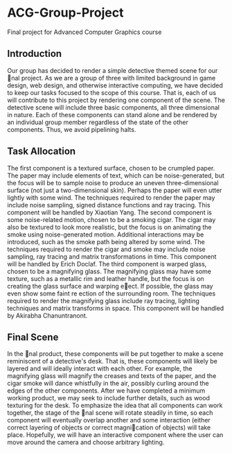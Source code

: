 # ACG-Group-Project
Final project for Advanced Computer Graphics course


## Introduction
Our group has decided to render a simple detective themed scene for our nal project. As we
are a group of three with limited background in game design, web design, and otherwise interactive
computing, we have decided to keep our tasks focused to the scope of this course. That is, each of
us will contribute to this project by rendering one component of the scene. The detective scene will
include three basic components, all three dimensional in nature. Each of these components can stand
alone and be rendered by an individual group member regardless of the state of the other components.
Thus, we avoid pipelining halts.

## Task Allocation
The first component is a textured surface, chosen to be crumpled paper. The paper may include
elements of text, which can be noise-generated, but the focus will be to sample noise to produce an
uneven three-dimensional surface (not just a two-dimensional skin). Perhaps the paper will even 
utter
lightly with some wind. The techniques required to render the paper may include noise sampling,
signed distance functions and ray tracing. This component will be handled by Xiaotian Yang.
The second component is some noise-related motion, chosen to be a smoking cigar. The cigar may
also be textured to look more realistic, but the focus is on animating the smoke using noise-generated
motion. Additional interactions may be introduced, such as the smoke path being altered by some
wind. The techniques required to render the cigar and smoke may include noise sampling, ray tracing
and matrix transformations in time. This component will be handled by Erich Doclaf.
The third component is warped glass, chosen to be a magnifying glass. The magnifying glass may
have some texture, such as a metallic rim and leather handle, but the focus is on creating the glass
surface and warping eect. If possible, the glass may even show some faint re
ection of the surrounding
room. The techniques required to render the magnifying glass include ray tracing, lighting techniques
and matrix transforms in space. This component will be handled by Akirabha Chanuntranont.

## Final Scene
In the nal product, these components will be put together to make a scene reminiscent of a
detective's desk. That is, these components will likely be layered and will ideally interact with each
other. For example, the magnifying glass will magnify the creases and texts of the paper, and the cigar
smoke will dance whistfully in the air, possibly curling around the edges of the other components.
After we have completed a minimum working product, we may seek to include further details, such
as wood texturing for the desk. To emphasize the idea that all components can work together, the
stage of the nal scene will rotate steadily in time, so each component will eventually overlap another
and some interaction (either correct layering of objects or correct magnication of objects) will take
place. Hopefully, we will have an interactive component where the user can move around the camera
and choose arbitrary lighting.
